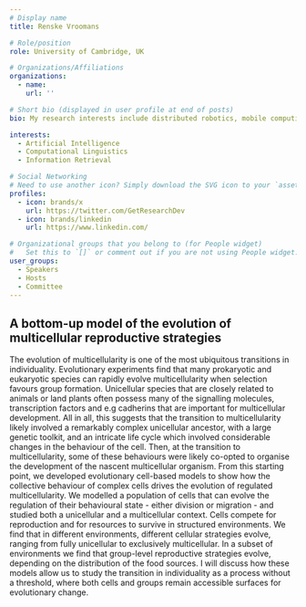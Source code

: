 ```yaml
---
# Display name
title: Renske Vroomans

# Role/position
role: University of Cambridge, UK

# Organizations/Affiliations
organizations:
  - name: 
    url: ''

# Short bio (displayed in user profile at end of posts)
bio: My research interests include distributed robotics, mobile computing and programmable matter.

interests:
  - Artificial Intelligence
  - Computational Linguistics
  - Information Retrieval

# Social Networking
# Need to use another icon? Simply download the SVG icon to your `assets/media/icons/` folder.
profiles:
  - icon: brands/x
    url: https://twitter.com/GetResearchDev
  - icon: brands/linkedin
    url: https://www.linkedin.com/

# Organizational groups that you belong to (for People widget)
#   Set this to `[]` or comment out if you are not using People widget.
user_groups:
  - Speakers
  - Hosts
  - Committee
---
```


<h2>A bottom-up model of the evolution of multicellular reproductive strategies</h2>

The evolution of multicellularity is one of the most ubiquitous transitions in individuality. Evolutionary experiments find that many prokaryotic and eukaryotic species can rapidly evolve multicellularity when selection favours group formation. Unicellular species that are closely related to animals or land plants often possess many of the signalling molecules, transcription factors and e.g cadherins that are important for multicellular development. All in all, this suggests that the transition to multicellularity likely involved a remarkably complex unicellular ancestor, with a large genetic toolkit, and an intricate life cycle which involved considerable changes in the behaviour of the cell. Then, at the transition to multicellularity, some of these behaviours were likely co-opted to organise the development of the nascent multicellular organism. From this starting point, we developed evolutionary cell-based models to show how the collective behaviour of complex cells drives the evolution of regulated multicellularity. We modelled a population of cells that can evolve the regulation of their behavioural state - either division or migration - and studied both a unicellular and a multicellular context. Cells compete for reproduction and for resources to survive in structured environments. We find that in different environments, different cellular strategies evolve, ranging from fully unicellular to exclusively multicellular. In a subset of environments we find that group-level reproductive strategies evolve, depending on the distribution of the food sources. I will discuss how these models allow us to study the transition in individuality as a process without a threshold, where both cells and groups remain accessible surfaces for evolutionary change.

